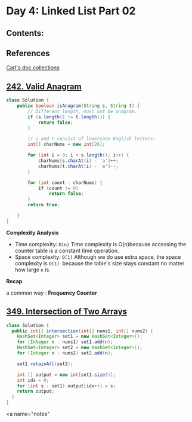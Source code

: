 # Day 4: Linked List Part 02

## Contents:


## References

[Carl's doc collections](https://docs.qq.com/doc/DUFNjYUxYRHRVWklp)

## [242. Valid Anagram](https://leetcode.com/problems/valid-anagram/)

```java
class Solution {
    public boolean isAnagram(String s, String t) {
        // Different length, must not be anagram.
        if (s.length() != t.length()) {
            return false;
        }

        // s and t consist of lowercase English letters.
        int[] charNums = new int[26];

        for (int i = 0; i < s.length(); i++) {
            charNums[s.charAt(i) - 'a']++;
            charNums[t.charAt(i) - 'a']--;
        }

        for (int count : charNums) {
            if (count != 0)
                return false;
        }
        return true;

    }
}
```


**Complexity Analysis**

* Time complexity: `O(n)`
  Time complexity is O(n)because accessing the counter table is a constant time operation.
* Space complexity: `O(1)`
  Although we do use extra space, the space complexity is `O(1) `because the table's size stays constant no matter how large `n` is.

**Recap**

a common way : **Frequency Counter**



## [349. Intersection of Two Arrays](https://leetcode.com/problems/intersection-of-two-arrays/)

```java
class Solution {
  public int[] intersection(int[] nums1, int[] nums2) {
    HashSet<Integer> set1 = new HashSet<Integer>();
    for (Integer n : nums1) set1.add(n);
    HashSet<Integer> set2 = new HashSet<Integer>();
    for (Integer n : nums2) set2.add(n);

    set1.retainAll(set2);

    int [] output = new int[set1.size()];
    int idx = 0;
    for (int s : set1) output[idx++] = s;
    return output;
  }
}
```



<a name="notes"</a>
